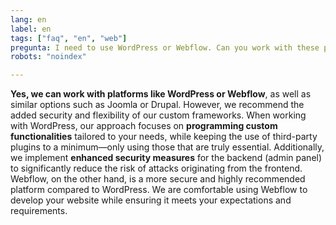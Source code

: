 ```yaml
---
lang: en
label: en
tags: ["faq", "en", "web"]
pregunta: I need to use WordPress or Webflow. Can you work with these platforms?
robots: "noindex"

---
```


**Yes, we can work with platforms like WordPress or Webflow**, as well as similar options such as Joomla or Drupal. However, we recommend the added security and flexibility of our custom frameworks.
When working with WordPress, our approach focuses on **programming custom functionalities** tailored to your needs, while keeping the use of third-party plugins to a minimum—only using those that are truly essential. Additionally, we implement **enhanced security measures** for the backend (admin panel) to significantly reduce the risk of attacks originating from the frontend.
Webflow, on the other hand, is a more secure and highly recommended platform compared to WordPress. We are comfortable using Webflow to develop your website while ensuring it meets your expectations and requirements.
